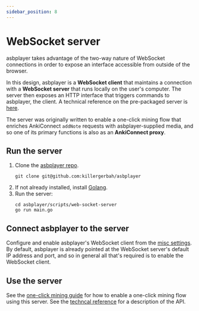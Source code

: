 ```yaml
---
sidebar_position: 8
---
```


# WebSocket server

asbplayer takes advantage of the two-way nature of WebSocket connections in order to expose an interface accessible from outside of the browser.

In this design, asbplayer is a **WebSocket client** that maintains a connection with a **WebSocket server** that runs locally on the user's computer. The server then exposes an HTTP interface that triggers commands to asbplayer, the client. A technical reference on the pre-packaged server is [here](../reference/external-api).

The server was originally written to enable a one-click mining flow that enriches AnkiConnect `addNote` requests with asbplayer-supplied media, and so one of its primary functions is also as an **AnkiConnect proxy**.

## Run the server

1. Clone the [asbplayer repo](https://github.com/killergerbah/asbplayer).
   ```
   git clone git@github.com:killergerbah/asbplayer
   ```
2. If not already installed, install [Golang](https://go.dev/dl/).
3. Run the server:
   ```
   cd asbplayer/scripts/web-socket-server
   go run main.go
   ```

## Connect asbplayer to the server

Configure and enable asbplayer's WebSocket client from the [misc settings](https://killergerbah.github.io/asbplayer/?view=settings#misc-settings). By default, asbplayer is already pointed at the WebSocket server's default IP address and port, and so in general all that's required is to enable the WebSocket client.

## Use the server

See the [one-click mining guide](./one-click-mining) for how to enable a one-click mining flow using this server. See the [techncal reference](../reference/external-api#http-based-api) for a description of the API.
